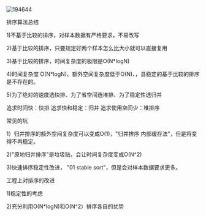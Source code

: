 ![194644](https://image.yuhaowin.com/2022/03/30/194644.png)

排序算法总结

1)不基于比较的排序，对样本数据有严格要求，不易改写

2)基于比较的排序，只要规定好两个样本怎么比大小就可以直接复用

3)基于比较的排序，时间复杂度的极限是O(N*logN)

4)时间复杂度 O(N*logN)、额外空间复杂度低于O(N)、，县稳定的基于比较的排序是不存在的。

5)为了绝对的速度选快排、为了省空间选堆排、为了稳定性选归并

追求时间快：快排 追求快和稳定：归并 追求使用空间少：堆排序

常见的坑

1）归并排序的额外空间复杂度可以变成O(1)，"归并排序 内部缓存法"，但是将变得不再稳定。

2)"原地归并排序"是垃圾贴，会让时间复杂度变成O(N^2)

3)快速排序稳定性改进， "01 stable sort"，但是会对样本数据要求更多。

工程上对排序的改进

1)稳定性的考虑

2)充分利用O(N*logN)和O(N^2）排序各自的优势
